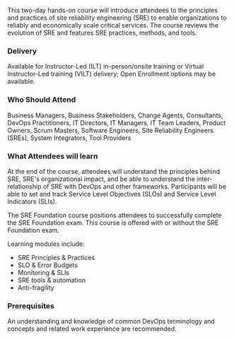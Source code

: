 <!--  Site Reliability Engineering Foundation (DevOps Institute) -->

This two-day hands-on course will introduce attendees to the principles and practices of site reliability engineering (SRE) to enable organizations to reliably and economically scale critical services. The course reviews the evolution of SRE and features SRE practices, methods, and tools.


### Delivery

Available for Instructor-Led (ILT) in-person/onsite training or Virtual Instructor-Led training (VILT) delivery; Open Enrollment options may be available.


### Who Should Attend

Business Managers, Business Stakeholders, Change Agents, Consultants, DevOps Practitioners, IT Directors, IT Managers, IT Team Leaders, Product Owners, Scrum Masters, Software Engineers, Site Reliability Engineers (SREs), System Integrators, Tool Providers


### What Attendees will learn

At the end of the course, attendees will understand the principles behind SRE, SRE's organizational impact, and be able to understand the inter-relationship of SRE with DevOps and other frameworks. Participants will be able to set and track Service Level Objectives (SLOs) and Service Level Indicators (SLIs).

The SRE Foundation course positions attendees to successfully complete the SRE Foundation exam.
This course is offered with or without the SRE Foundation exam.

Learning modules include:
- SRE Principles & Practices
-	SLO & Error Budgets
- Monitoring & SLIs
- SRE tools & automation
- Anti-fragility


### Prerequisites

An understanding and knowledge of common DevOps terminology and concepts and related work experience are recommended.
